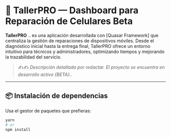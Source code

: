 # 📱 TallerPRO — Dashboard para Reparación de Celulares Beta

**TallerPRO** .. es una aplicación desarrollada con [Quasar Framework] que centraliza la gestión de reparaciones de dispositivos móviles. Desde el diagnóstico inicial hasta la entrega final, TallerPRO ofrece un entorno intuitivo para técnicos y administradores, optimizando tiempos y mejorando la trazabilidad del servicio.

> ✍️✍️ _Descripción detallada por redactar. El proyecto se encuentra en desarrollo activo {BETA}.._

---

## 📦 Instalación de dependencias

Usa el gestor de paquetes que prefieras:

```bash
yarn
# or
npm install
```
